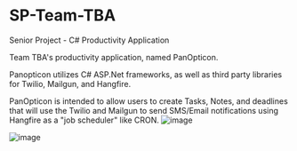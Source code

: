 # SP-Team-TBA
Senior Project - C# Productivity Application

Team TBA's productivity application, named PanOpticon. 

Panopticon utilizes C# ASP.Net frameworks, as well as third party libraries for Twilio, Mailgun, and Hangfire.

PanOpticon is intended to allow users to create Tasks, Notes, and deadlines that will use the Twilio and Mailgun to send SMS/Email notifications using Hangfire as a "job scheduler" like CRON.
![image](https://user-images.githubusercontent.com/32889986/157492809-b9132da6-0b91-432b-87d9-d1b4fe851b38.png)

![image](https://user-images.githubusercontent.com/32889986/157493062-6fc6054c-e0e2-4138-a917-604d98b3a33c.png)
